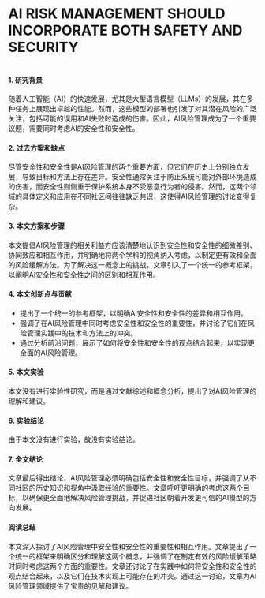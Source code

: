 # AI RISK MANAGEMENT SHOULD INCORPORATE BOTH SAFETY AND SECURITY

<figure><img src="../../.gitbook/assets/image (3) (1).png" alt=""><figcaption></figcaption></figure>

#### 1. 研究背景

随着人工智能（AI）的快速发展，尤其是大型语言模型（LLMs）的发展，其在多种任务上展现出卓越的性能。然而，这些模型的部署也引发了对其潜在风险的广泛关注，包括可能的误用和AI失败时造成的伤害。因此，AI风险管理成为了一个重要议题，需要同时考虑AI的安全性和安全性。

#### 2. 过去方案和缺点

尽管安全性和安全性是AI风险管理的两个重要方面，但它们在历史上分别独立发展，导致目标和方法上存在差异。安全性通常关注于防止系统可能对外部环境造成的伤害，而安全性则侧重于保护系统本身不受恶意行为者的侵害。然而，这两个领域的具体定义和应用在不同社区间往往缺乏共识，这使得AI风险管理的讨论变得复杂。

#### 3. 本文方案和步骤

本文提倡AI风险管理的相关利益方应该清楚地认识到安全性和安全性的细微差别、协同效应和相互作用，并明确地将两个学科的视角纳入考虑，以制定更有效和全面的风险缓解方法。为了解决这一概念上的挑战，文章引入了一个统一的参考框架，以阐明AI安全性和安全性之间的区别和相互作用。

#### 4. 本文创新点与贡献

* 提出了一个统一的参考框架，以明确AI安全性和安全性的差异和相互作用。
* 强调了在AI风险管理中同时考虑安全性和安全性的重要性，并讨论了它们在风险管理实践中的技术和方法上的冲突。
* 通过分析前沿问题，展示了如何将安全性和安全性的观点结合起来，以实现更全面的AI风险管理。

#### 5. 本文实验

本文没有进行实验性研究，而是通过文献综述和概念分析，提出了对AI风险管理的理解和建议。

#### 6. 实验结论

由于本文没有进行实验，故没有实验结论。

#### 7. 全文结论

文章最后得出结论，AI风险管理必须明确包括安全性和安全性目标，并强调了从不同社区的历史知识和视角中汲取经验的重要性。文章呼吁更明确的考虑这两个目标，以确保更全面地解决风险管理挑战，并促进社区朝着开发更可信的AI模型的方向发展。

#### 阅读总结

本文深入探讨了AI风险管理中安全性和安全性的重要性和相互作用。文章提出了一个统一的框架来明确区分和理解这两个概念，并强调了在制定有效的风险缓解策略时同时考虑这两个方面的重要性。文章还讨论了在实践中如何将安全性和安全性的观点结合起来，以及它们在技术实现上可能存在的冲突。通过这一讨论，文章为AI风险管理领域提供了宝贵的见解和建议。
